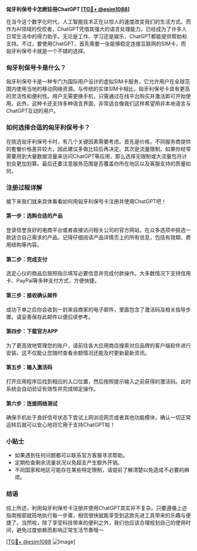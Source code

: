 **匈牙利保号卡怎麽註冊ChatGPT [[TG💪+ @esim1088](https://t.me/s/esim1088)]**

在当今这个数字化时代，人工智能技术正在以惊人的速度改变我们的生活方式。而作为AI领域的佼佼者，ChatGPT凭借其强大的语言处理能力，已经成为了许多人日常生活中的得力助手。无论是工作、学习还是娱乐，ChatGPT都能提供帮助和支持。不过，要使用ChatGPT，首先需要一张能够稳定连接互联网的SIM卡，而匈牙利保号卡就是一个不错的选择。

### 匈牙利保号卡是什么？

匈牙利保号卡是一种专门为国际用户设计的虚拟SIM卡服务，它允许用户在全球范围内使用当地的移动网络资源。与传统的实体SIM卡相比，匈牙利保号卡具有更高的灵活性和便利性。用户无需更换手机，只需通过在线平台购买并激活即可开始使用。此外，这种卡还支持多种语言界面，非常适合像我们这样希望用非本地语言与ChatGPT互动的用户。

### 如何选择合适的匈牙利保号卡？

在挑选匈牙利保号卡时，有几个关键因素需要考虑。首先是价格，不同服务商提供的套餐价格差异较大，因此建议多做比较后再决定。其次是流量限制，如果你经常需要用到大量数据流量来访问ChatGPT等应用，那么选择无限制或大流量包月计划会更加划算。最后还要注意服务范围是否覆盖你所在地区以及客服支持的质量如何。

### 注册过程详解

接下来我们就来具体看看如何用匈牙利保号卡注册并使用ChatGPT吧！

#### 第一步：选购合适的产品
登录信誉良好的电商平台或者直接访问相关公司的官方网站，在众多选项中挑选一款适合自己需求的产品。记得仔细阅读产品详情页上的所有信息，包括有效期、费用结构等内容。

#### 第二步：完成支付
选定心仪的商品后按照指示填写必要信息并完成付款操作。大多数情况下支持信用卡、PayPal等多种支付方式，方便快捷。

#### 第三步：接收确认邮件
成功下单之后你会收到一封来自商家的电子邮件，里面包含了激活码及相关指导步骤。请妥善保存此邮件以便后续参考。

#### 第四步：下载官方APP
为了更高效地管理您的账户，请前往各大应用商店搜索对应品牌的客户端软件进行安装。这不仅能让您随时查看余额情况还能及时更新最新资讯。

#### 第五步：输入激活码
打开应用程序后找到相应的入口位置，然后按照提示输入之前获得的激活码。此时系统会自动验证有效性并完成绑定操作。

#### 第六步：连接网络测试
确保手机处于良好信号状态下尝试上网浏览网页或者其他功能模块，确认一切正常运转后就可以安心地将它用于支持ChatGPT啦！

### 小贴士
- 如果遇到任何问题都可以联系官方客服寻求帮助。
- 定期检查剩余流量状况以免超支产生额外开销。
- 不同国家和地区可能存在某些特定限制，请提前了解清楚以免造成不必要的麻烦。

### 结语

综上所述，利用匈牙利保号卡注册并使用ChatGPT其实并不复杂。只要遵循上述指南按部就班地执行每一步骤，相信很快就能享受到这款先进工具带来的乐趣与便捷了。当然啦，除了享受科技带来的便利之外，我们也应该合理规划自己的使用时间，避免过度依赖而影响正常生活节奏哦～ 

[[TG💪+ @esim1088](https://t.me/s/esim1088) ![Image](https://i.postimg.cc/4NQfJmqS/Snipaste-2025-05-13-00-14-12.png)]